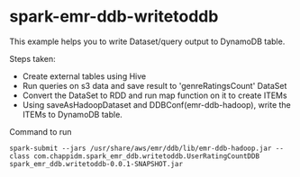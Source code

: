 # spark-emr-ddb-writetoddb

This example helps you to write Dataset/query output to DynamoDB table.

Steps taken:
* Create external tables using Hive
* Run queries on s3 data and save result to 'genreRatingsCount' DataSet
* Convert the DataSet to RDD and run map function on it to create ITEMs
* Using saveAsHadoopDataset and DDBConf(emr-ddb-hadoop), write the ITEMs to DynamoDB table.

Command to run
```
spark-submit --jars /usr/share/aws/emr/ddb/lib/emr-ddb-hadoop.jar --class com.chappidm.spark_emr_ddb.writetoddb.UserRatingCountDDB spark_emr_ddb.writetoddb-0.0.1-SNAPSHOT.jar
```
